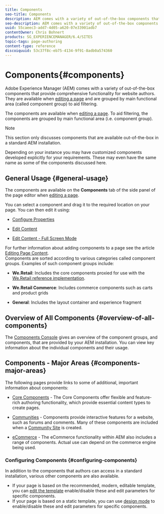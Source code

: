 ```yaml
---
title: Components
seo-title: Components
description: AEM comes with a variety of out-of-the-box components that provide comprehensive functionality for website authors
seo-description: AEM comes with a variety of out-of-the-box components that provide comprehensive functionality for website authors
uuid: 55caeec3-add7-4d05-a620-07e33901adb7
contentOwner: Chris Bohnert
products: SG_EXPERIENCEMANAGER/6.4/SITES
topic-tags: page-authoring
content-type: reference
discoiquuid: 53c37f8c-eb75-4134-9f91-8adb0a574360
---
```


# Components{#components}

Adobe Experience Manager (AEM) comes with a variety of out-of-the-box components that provide comprehensive functionality for website authors. They are available when [editing a page](/help/sites/authoring/using/editing-content.md) and are grouped by main functional area (called component group) to aid filtering.

The components are available when [editing a page](/help/sites/authoring/using/editing-content.md). To aid filtering, the components are grouped by main functional area (i.e. component group).

>[!NOTE]
>
>This section only discusses components that are available out-of-the-box in a standard AEM installation.
>
>Depending on your instance you may have customized components developed explicitly for your requirements. These may even have the same name as some of the components discussed here.

## General Usage {#general-usage}

The components are available on the **Components** tab of the side panel of the page editor when [editing a page](/help/sites/authoring/using/editing-content.md).

You can select a component and drag it to the required location on your page. You can then edit it using:

* [Configure Properties](/help/sites/authoring/using/editing-page-properties.md)
* [Edit Content](/help/sites/authoring/using/editing-content.md)  

* [Edit Content - Full Screen Mode](/help/sites/authoring/using/editing-content.md#edit-content-full-screen-mode)

For further information about adding components to a page see the article [Editing Page Content](/help/sites/authoring/using/editing-content.md).  
Components are sorted according to various categories called component groups. Examples of such component groups include:

* **We.Retail**: Includes the core components proxied for use with the [We.Retail reference implementation](/help/sites/developing/using/we-retail.md).  

* **We.Retail Commerce**: Includes commerce components such as carts and product grids  

* **General**: Includes the layout container and experience fragment

## Overview of All Components {#overview-of-all-components}

The [Components Console](/help/sites/authoring/using/default-components-console.md) gives an overview of the component groups, and components, that are provided by your AEM installation. You can view key information about the individual components and their usage.

## Components - Major Areas {#components-major-areas}

The following pages provide links to some of additional, important information about components:

* [Core Components](https://helpx.adobe.com/experience-manager/core-components/user-guide.html) - The Core Components offer flexible and feature-rich authoring functionality, which provide essential content types to create pages.  

* [Communities](/help/communities/using/author-communities.md) - Components provide interactive features for a website, such as forums and comments. Many of these components are included when a [Community Site](/help/communities/using/overview.md) is created.  

* [eCommerce](/help/sites/administering/using/ecommerce.md) - The eCommerce functionality within AEM also includes a range of components. Actual use can depend on the commerce engine being used.

### Configuring Components {#configuring-components}

In addition to the components that authors can access in a standard installation, various other components are also available.

* If your page is based on the recommended, modern, editable template, you can [edit the template](/help/sites/authoring/using/templates.md) enable/disable these and edit parameters for specific components.
* If your page is based on a static template, you can use [design mode](/help/sites/authoring/using/default-components-designmode.md#enable-disable-components) to enable/disable these and edit parameters for specific components.


